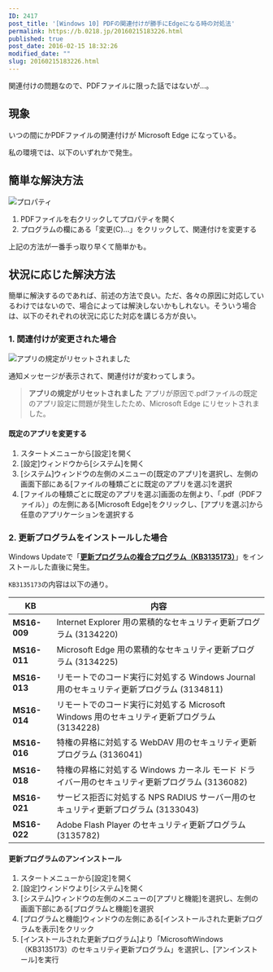 ```yaml
---
ID: 2417
post_title: '[Windows 10] PDFの関連付けが勝手にEdgeになる時の対処法'
permalink: https://b.0218.jp/20160215183226.html
published: true
post_date: 2016-02-15 18:32:26
modified_date: ""
slug: 20160215183226.html
---
```

関連付けの問題なので、PDFファイルに限った話ではないが…。

<!--more-->

## 現象
いつの間にかPDFファイルの関連付けが Microsoft Edge になっている。

私の環境では、以下のいずれかで発生。

## 簡単な解決方法
![プロパティ](https://i.imgur.com/054ysLDl.png)

1. PDFファイルを右クリックしてプロパティを開く
2. プログラムの欄にある「変更(C)...」をクリックして、関連付けを変更する

上記の方法が一番手っ取り早くて簡単かも。

## 状況に応じた解決方法
簡単に解決するのであれば、前述の方法で良い。ただ、各々の原因に対応しているわけではないので、場合によっては解決しないかもしれない。そういう場合は、以下のそれぞれの状況に応じた対応を講じる方が良い。

### 1. 関連付けが変更された場合
![アプリの規定がリセットされました](https://i.imgur.com/RHpZhF3.png)

通知メッセージが表示されて、関連付けが変わってしまう。

> **アプリの規定がリセットされました**
> アプリが原因で.pdfファイルの既定のアプリ設定に問題が発生したため、Microsoft Edge にリセットされました。

#### 既定のアプリを変更する

1.  スタートメニューから[設定]を開く
2.  [設定]ウィンドウから[システム]を開く
3.  [システム]ウィンドウの左側のメニューの[既定のアプリ]を選択し、左側の画面下部にある[ファイルの種類ごとに既定のアプリを選ぶ]を選択
4.  [ファイルの種類ごとに既定のアプリを選ぶ]画面の左側より、「.pdf（PDFファイル）」の左側にある[Microsoft Edge]をクリックし、[アプリを選ぶ]から任意のアプリケーションを選択する

### 2. 更新プログラムをインストールした場合
Windows Updateで「[**更新プログラムの複合プログラム（KB3135173）**](https://support.microsoft.com/ja-jp/kb/3135173)」をインストールした直後に発生。

`KB3135173`の内容は以下の通り。

| KB | 内容 |
| --- | --- |
| **MS16-009** | Internet Explorer 用の累積的なセキュリティ更新プログラム (3134220) |
| **MS16-011** | Microsoft Edge 用の累積的なセキュリティ更新プログラム (3134225) |
| **MS16-013** | リモートでのコード実行に対処する Windows Journal 用のセキュリティ更新プログラム (3134811) |
| **MS16-014** | リモートでのコード実行に対処する Microsoft Windows 用のセキュリティ更新プログラム (3134228) |
| **MS16-016** | 特権の昇格に対処する WebDAV 用のセキュリティ更新プログラム (3136041) |
| **MS16-018** | 特権の昇格に対処する Windows カーネル モード ドライバー用のセキュリティ更新プログラム (3136082) |
| **MS16-021** | サービス拒否に対処する NPS RADIUS サーバー用のセキュリティ更新プログラム (3133043) |
| **MS16-022** | Adobe Flash Player のセキュリティ更新プログラム (3135782) |


#### 更新プログラムのアンインストール

1.  スタートメニューから[設定]を開く
2.  [設定]ウィンドウより[システム]を開く
3.  [システム]ウィンドウの左側のメニューの[アプリと機能]を選択し、左側の画面下部にある[プログラムと機能]を選択
4.  [プログラムと機能]ウィンドウの左側にある[インストールされた更新プログラムを表示]をクリック
5.  [インストールされた更新プログラム]より「MicrosoftWindows（KB3135173）のセキュリティ更新プログラム」を選択し、[アンインストール]を実行